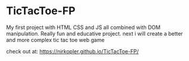 # TicTacToe-FP
My first project with HTML CSS and JS all combined with DOM manipulation.
Really fun and educative project. next i will create a better and more complex tic tac toe web game

check out at: https://nirkopler.github.io/TicTacToe-FP/
